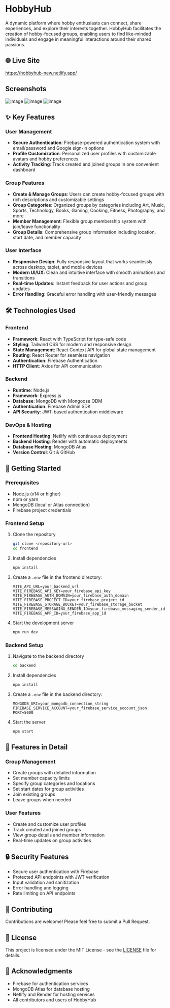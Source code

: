 # HobbyHub

A dynamic platform where hobby enthusiasts can connect, share experiences, and explore their interests together. HobbyHub facilitates the creation of hobby-focused groups, enabling users to find like-minded individuals and engage in meaningful interactions around their shared passions.

## 🌐 Live Site

https://hobbyhub-new.netlify.app/

## Screenshots

![image](https://github.com/user-attachments/assets/95cc98a6-5325-4417-874b-4f2b50bd5e90)
![image](https://github.com/user-attachments/assets/8b522796-01dc-417b-a917-37590044f574)
![image](https://github.com/user-attachments/assets/d9e4e0a2-772d-479d-9eb9-d6c1687d67e2)



## ✨ Key Features

### User Management
- **Secure Authentication**: Firebase-powered authentication system with email/password and Google sign-in options
- **Profile Customization**: Personalized user profiles with customizable avatars and hobby preferences
- **Activity Tracking**: Track created and joined groups in one convenient dashboard

### Group Features
- **Create & Manage Groups**: Users can create hobby-focused groups with rich descriptions and customizable settings
- **Group Categories**: Organized groups by categories including Art, Music, Sports, Technology, Books, Gaming, Cooking, Fitness, Photography, and more
- **Member Management**: Flexible group membership system with join/leave functionality
- **Group Details**: Comprehensive group information including location, start date, and member capacity

### User Interface
- **Responsive Design**: Fully responsive layout that works seamlessly across desktop, tablet, and mobile devices
- **Modern UI/UX**: Clean and intuitive interface with smooth animations and transitions
- **Real-time Updates**: Instant feedback for user actions and group updates
- **Error Handling**: Graceful error handling with user-friendly messages

## 🛠️ Technologies Used

### Frontend
- **Framework**: React with TypeScript for type-safe code
- **Styling**: Tailwind CSS for modern and responsive design
- **State Management**: React Context API for global state management
- **Routing**: React Router for seamless navigation
- **Authentication**: Firebase Authentication
- **HTTP Client**: Axios for API communication

### Backend
- **Runtime**: Node.js
- **Framework**: Express.js
- **Database**: MongoDB with Mongoose ODM
- **Authentication**: Firebase Admin SDK
- **API Security**: JWT-based authentication middleware

### DevOps & Hosting
- **Frontend Hosting**: Netlify with continuous deployment
- **Backend Hosting**: Render with automatic deployments
- **Database Hosting**: MongoDB Atlas
- **Version Control**: Git & GitHub

## 🚀 Getting Started

### Prerequisites
- Node.js (v14 or higher)
- npm or yarn
- MongoDB (local or Atlas connection)
- Firebase project credentials

### Frontend Setup
1. Clone the repository
   ```bash
   git clone <repository-url>
   cd frontend
   ```

2. Install dependencies
   ```bash
   npm install
   ```

3. Create a `.env` file in the frontend directory:
   ```env
   VITE_API_URL=your_backend_url
   VITE_FIREBASE_API_KEY=your_firebase_api_key
   VITE_FIREBASE_AUTH_DOMAIN=your_firebase_auth_domain
   VITE_FIREBASE_PROJECT_ID=your_firebase_project_id
   VITE_FIREBASE_STORAGE_BUCKET=your_firebase_storage_bucket
   VITE_FIREBASE_MESSAGING_SENDER_ID=your_firebase_messaging_sender_id
   VITE_FIREBASE_APP_ID=your_firebase_app_id
   ```

4. Start the development server
   ```bash
   npm run dev
   ```

### Backend Setup
1. Navigate to the backend directory
   ```bash
   cd backend
   ```

2. Install dependencies
   ```bash
   npm install
   ```

3. Create a `.env` file in the backend directory:
   ```env
   MONGODB_URI=your_mongodb_connection_string
   FIREBASE_SERVICE_ACCOUNT=your_firebase_service_account_json
   PORT=5000
   ```

4. Start the server
   ```bash
   npm start
   ```

## 📱 Features in Detail

### Group Management
- Create groups with detailed information
- Set member capacity limits
- Specify group categories and locations
- Set start dates for group activities
- Join existing groups
- Leave groups when needed

### User Features
- Create and customize user profiles
- Track created and joined groups
- View group details and member information
- Real-time updates on group activities

## 🔒 Security Features

- Secure user authentication with Firebase
- Protected API endpoints with JWT verification
- Input validation and sanitization
- Error handling and logging
- Rate limiting on API endpoints

## 🤝 Contributing

Contributions are welcome! Please feel free to submit a Pull Request.

## 📄 License

This project is licensed under the MIT License - see the [LICENSE](LICENSE) file for details.

## 🙏 Acknowledgments

- Firebase for authentication services
- MongoDB Atlas for database hosting
- Netlify and Render for hosting services
- All contributors and users of HobbyHub
